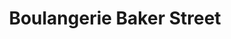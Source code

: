 ---
title: "Boulangerie Baker Street"
url: /montargis/boulangerie-baker-street/
shop: boulangerie
---
